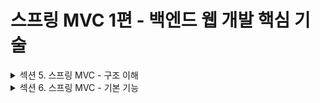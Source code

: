 # 스프링 MVC 1편 - 백엔드 웹 개발 핵심 기술

<details>
<summary>섹션 5. 스프링 MVC - 구조 이해</summary>
<div markdown="1">       

5. 스프링 MVC - 구조 이해 - 스프링 MVC 전체 구조
5. 스프링 MVC - 구조 이해 - 핸들러 매핑과 핸들러 어댑터
5. 스프링 MVC - 구조 이해 - 뷰 리졸버
5. 스프링 MVC - 구조 이해 - 스프링 MVC - 시작하기
5. 스프링 MVC - 구조 이해 - 스프링 MVC - 컨트롤러 통합
5. 스프링 MVC - 구조 이해 - 스프링 MVC - 실용적인 방식

</div>
</details>

<details>
<summary>섹션 6. 스프링 MVC - 기본 기능</summary>
<div markdown="1">       

6. 스프링 MVC - 기본 기능 - 프로젝트 생성
6. 스프링 MVC - 기본 기능 - 로깅 간단히 알아보기
6. 스프링 MVC - 기본 기능 - 요청 매핑
6. 스프링 MVC - 기본 기능 - 요청 매핑 - API 예시
6. 스프링 MVC - 기본 기능 - HTTP 요청 - 기본, 헤더 조회
6. 스프링 MVC - 기본 기능 - HTTP 요청 파라미터 - 쿼리 파라미터, HTML Form
6. 스프링 MVC - 기본 기능 - HTTP 요청 파라미터 - @RequestParam
6. 스프링 MVC - 기본 기능 - HTTP 요청 파라미터 - @ModelAttribute
6. 스프링 MVC - 기본 기능 - HTTP 요청 메시지 - 단순 텍스트
6. 스프링 MVC - 기본 기능 - HTTP 요청 메시지 - JSON
6. 스프링 MVC - 기본 기능 - HTTP 응답 - 정적 리소스, 뷰 템플릿
6. 스프링 MVC - 기본 기능 - HTTP 응답 - HTTP API, 메시지 바디에 직접 입력
6. 스프링 MVC - 기본 기능 - HTTP 메시지 컨버터
6. 스프링 MVC - 기본 기능 - 요청 매핑 헨들러 어뎁터 구조
  
</div>
</details>
  

